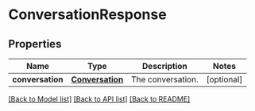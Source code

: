 # ConversationResponse

## Properties
Name | Type | Description | Notes
------------ | ------------- | ------------- | -------------
**conversation** | [**Conversation**](Conversation.md) | The conversation. | [optional] 

[[Back to Model list]](../README.md#documentation-for-models) [[Back to API list]](../README.md#documentation-for-api-endpoints) [[Back to README]](../README.md)


